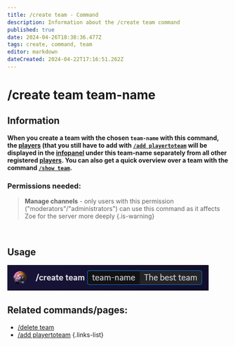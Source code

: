 ```yaml
---
title: /create team - Command
description: Information about the /create team command
published: true
date: 2024-04-26T18:38:36.477Z
tags: create, command, team
editor: markdown
dateCreated: 2024-04-22T17:16:51.262Z
---
```


# /create team team-name
## Information
**When you create a team with the chosen `team-name` with this command, the [players](/en/terms/player) (that you still have to add with [`/add playertoteam`](/en/commands/team/addplayer) will be displayed in the  [infopanel](/en/features/infochannel) under this team-name separately from all other registered [players](/en/terms/player). You can also get a quick overview over a team with the command [`/show team`](/en/commands/team/show).**
<br>

### Permissions needed:
>**Manage channels** - only users with this permission ("moderators"/"administrators") can use this command as it affects Zoe for the server more deeply {.is-warning}

<br>

## Usage
![](/en_/en_create_team.png)
<br>

## Related commands/pages:
-   [/delete team](/en/commands/team/delete)
-   [/add playertoteam](/en/commands/team/addplayer)
{.links-list}